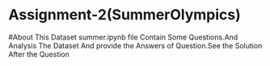 # Assignment-2(SummerOlympics)
#About This Dataset summer.ipynb file Contain Some Questions.And Analysis The Dataset And provide the Answers of Question.See the Solution After the Question
